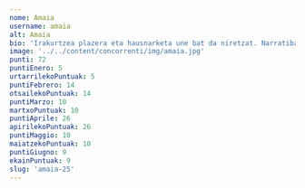 ```yaml
---
nome: Amaia
username: amaia
alt: Amaia
bio: 'Irakurtzea plazera eta hausnarketa une bat da niretzat. Narratiba, feminismoa eta historia bezalako gaietan sakontzea gustatzen zait, istorio bakoitzean pertsonaien emozioak eta ikasgaiak arakatuz. Liburuek errealitate berrietara garamatzate, eta hitzen bidez konektatzen naiz. Beti prest nago ikasteko eta kontakizun bakoitzetik ikasgai baliotsuak ateratzeko.'
image: '../../content/concorrenti/img/amaia.jpg'
punti: 72
puntiEnero: 5
urtarrilekoPuntuak: 5
puntiFebrero: 14
otsailekoPuntuak: 14
puntiMarzo: 10
martxoPuntuak: 10
puntiAprile: 26
apirilekoPuntuak: 26
puntiMaggio: 10
maiatzekoPuntuak: 10
puntiGiugno: 9
ekainPuntuak: 9
slug: 'amaia-25'
---
```


